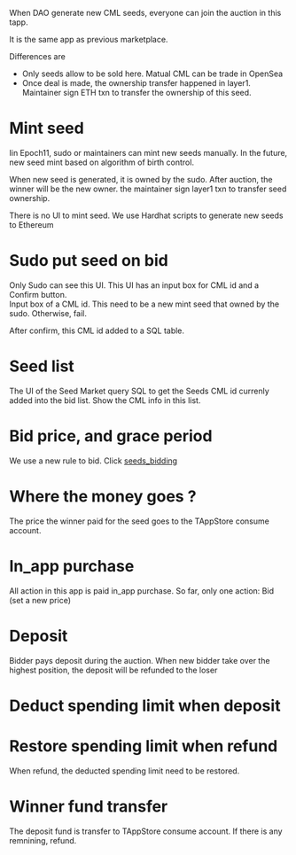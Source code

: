 When DAO generate new CML seeds, everyone can join the auction in this tapp.

It is the same app as previous marketplace.

Differences are

* Only seeds allow to be sold here. Matual CML can be trade in OpenSea
* Once deal is made, the ownership transfer happened in layer1. Maintainer sign ETH txn to transfer the ownership of this seed.

# Mint seed

Iin Epoch11, sudo or maintainers can mint new seeds manually. In the future, new seed mint based on algorithm of birth control.

When new seed is generated, it is owned by the sudo. After auction, the winner will be the new owner. the maintainer sign layer1 txn to transfer seed ownership.

There is no UI to mint seed. We use Hardhat scripts to generate new seeds to Ethereum

# Sudo put seed on bid

Only Sudo can see this UI. This UI has an input box for CML id and a Confirm button.  
Input box of a CML id. This need to be a new mint seed that owned by the sudo. Otherwise, fail.

After confirm, this CML id added to a SQL table.

# Seed list

The UI of the Seed Market query SQL to get the Seeds CML id currenly added into the bid list.
Show the CML info in this list.

# Bid price, and grace period

We use a new rule to bid. Click [seeds_bidding](../seeds_bidding.md)

# Where the money goes ?

The price the winner paid for the seed goes to the TAppStore consume account.

# In_app purchase

All action in this app is paid in_app purchase. So far, only one action: Bid (set a new price)

# Deposit

Bidder pays deposit during the auction. When new bidder take over the highest position, the deposit will be refunded to the loser

# Deduct spending limit when deposit

# Restore spending limit when refund

When refund, the deducted spending limit need to be restored.

# Winner fund transfer

The deposit fund is transfer to TAppStore consume account.
If there is any remnining, refund.
